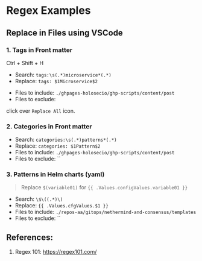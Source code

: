 # Regex Examples

## Replace in Files using VSCode

### 1. Tags in Front matter


Ctrl + Shift + H

* Search: `tags:\s(.*)microservice*(.*)`
* Replace: `tags: $1Microservice$2`
- Files to include: `./ghpages-holosecio/ghp-scripts/content/post`
- Files to exclude: 

click over `Replace All` icon.

### 2. Categories in Front matter

* Search: `categories:\s(.*)patterns*(.*)`
* Replace: `categories: $1Pattern$2`
* Files to include: `./ghpages-holosecio/ghp-scripts/content/post`
* Files to exclude: ``

### 3. Patterns in Helm charts (yaml)

> Replace `$(variable01)` for `{{ .Values.configValues.variable01 }}`


* Search: `\$\((.*)\)`
* Replace: `{{ .Values.cfgValues.$1 }}`
* Files to include: `./repos-aa/gitops/nethermind-and-consensus/templates`
* Files to exclude: ``


## References:

1. Regex 101: https://regex101.com/

